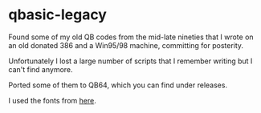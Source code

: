 # qbasic-legacy
Found some of my old QB codes from the mid-late nineties that I wrote on an old donated 386 and a Win95/98 machine, committing for posterity.

Unfortunately I lost a large number of scripts that I remember writing but I can't find anymore.

Ported some of them to QB64, which you can find under releases.

I used the fonts from [here](https://int10h.org/oldschool-pc-fonts/fontlist/).
